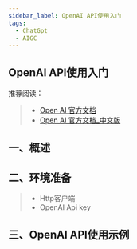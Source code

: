 ```yaml
---
sidebar_label: OpenAI API使用入门
tags:
  - ChatGpt
  - AIGC
---
```

## OpenAI API使用入门


推荐阅读：

> * [Open AI 官方文档](https://platform.openai.com/docs/introduction)
> * [Open AI 官方文档_中文版](https://openai.xiniushu.com/)


## 一、概述


## 二、环境准备

> - Http客户端
> - OpenAI Api key




## 三、OpenAI API使用示例
